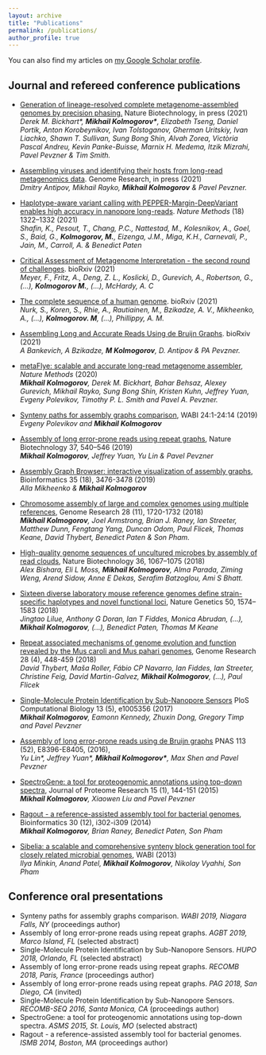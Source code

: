 ```yaml
---
layout: archive
title: "Publications"
permalink: /publications/
author_profile: true
---
```


You can also find my articles on 
<a href="https://scholar.google.com/citations?user=wc5LHGcAAAAJ">my Google Scholar profile</a>.

Journal and refereed conference publications
--------------------------------------------

*  [Generation of lineage-resolved complete metagenome-assembled 
genomes by precision phasing.](https://doi.org/10.1101/2021.05.04.442591) Nature Biotechnology, in press (2021)  
_Derek M. Bickhart\*, __Mikhail Kolmogorov\*__, Elizabeth Tseng, Daniel Portik, Anton
Korobeynikov, Ivan Tolstoganov, Gherman Uritskiy, Ivan Liachko, Shawn T. Sullivan,
Sung Bong Shin, Alvah Zorea, Victòria Pascal Andreu, Kevin Panke-Buisse, Marnix H. Medema, 
Itzik Mizrahi, Pavel Pevzner & Tim Smith._

* [Assembling viruses and identifying their hosts from long-read metagenomics data](https://github.com/Dmitry-Antipov/viralFlye).
Genome Research, in press (2021)  
_Dmitry Antipov, Mikhail Rayko, __Mikhail Kolmogorov__ & Pavel Pevzner._

* [Haplotype-aware variant calling with PEPPER-Margin-DeepVariant enables high accuracy in nanopore long-reads](https://www.nature.com/articles/s41592-021-01299-w).
_Nature Methods_ (18) 1322–1332 (2021)  
_Shafin, K., Pesout, T., Chang, P.C., Nattestad, M., Kolesnikov, A., Goel, S., Baid, G.,
__Kolmogorov, M.__, Eizenga, J.M., Miga, K.H., Carnevali, P., Jain, M., Carroll, A. & Benedict Paten_

* [Critical Assessment of Metagenome Interpretation - the second round of challenges](https://doi.org/10.1101/2021.07.12.451567). bioRxiv (2021)  
_Meyer, F., Fritz, A., Deng, Z. L., Koslicki, D., Gurevich, A., Robertson, G., (...),
__Kolmogorov M.__, (...), McHardy, A. C_

* [The complete sequence of a human genome](https://www.nature.com/articles/s41592-021-01299-w). bioRxiv (2021)  
_Nurk, S., Koren, S., Rhie, A., Rautiainen, M., Bzikadze, A. V., Mikheenko, A., (...),
__Kolmogorov. M__, (...), Phillippy, A. M._

* [Assembling Long and Accurate Reads Using de Bruijn Graphs](https://doi.org/10.1101/2020.12.10.420448). bioRxiv (2021)  
_A Bankevich, A Bzikadze, __M Kolmogorov__, D. Antipov & PA Pevzner._

* [metaFlye: scalable and accurate long-read metagenome assembler](https://www.nature.com/articles/s41592-020-00971-x), _Nature Methods_ (2020)  
_**Mikhail Kolmogorov**, Derek M. Bickhart, Bahar Behsaz, Alexey Gurevich, Mikhail
Rayko, Sung Bong Shin, Kristen Kuhn, Jeffrey Yuan, Evgeny Polevikov, Timothy P. L. Smith
and Pavel A. Pevzner._

* [Synteny paths for assembly graphs comparison](http://drops.dagstuhl.de/opus/volltexte/2019/11054/), WABI 24:1-24:14 (2019)  
_Evgeny Polevikov and **Mikhail Kolmogorov**_

* [Assembly of long error-prone reads using repeat graphs](https://www.nature.com/articles/s41587-019-0072-8), Nature Biotechnology 37, 540–546 (2019)  
_**Mikhail Kolmogorov**, Jeffrey Yuan, Yu Lin & Pavel Pevzner_ 

* [Assembly Graph Browser: interactive visualization of assembly graphs](https://academic.oup.com/bioinformatics/article-abstract/35/18/3476/5306331),
Bioinformatics 35 (18), 3476-3478 (2019)  
_Alla Mikheenko & **Mikhail Kolmogorov**_

* [Chromosome assembly of large and complex genomes using multiple references](https://genome.cshlp.org/content/28/11/1720.full),
Genome Research 28 (11), 1720-1732 (2018)  
_**Mikhail Kolmogorov**, Joel Armstrong, Brian J. Raney, Ian Streeter, 
Matthew Dunn, Fengtang Yang, Duncan Odom, Paul Flicek, Thomas Keane, David Thybert, Benedict Paten & Son Pham._

* [High-quality genome sequences of uncultured microbes by assembly of read clouds](https://www.nature.com/articles/nbt.4266),
Nature Biotechnology 36, 1067–1075 (2018)  
_Alex Bishara, Eli L Moss, **Mikhail Kolmogorov**, Alma Parada, Ziming Weng, Arend Sidow, Anne E Dekas, Serafim Batzoglou, Ami S Bhatt._

* [Sixteen diverse laboratory mouse reference genomes define strain-specific haplotypes and novel functional loci](https://www.nature.com/articles/s41588-018-0223-8),
Nature Genetics 50, 1574–1583 (2018)  
_Jingtao Lilue, Anthony G Doran, Ian T Fiddes, Monica Abrudan, (...), **Mikhail Kolmogorov**, (...), Benedict Paten, Thomas M Keane_

* [Repeat associated mechanisms of genome evolution and function revealed by the Mus caroli and Mus pahari genomes](https://genome.cshlp.org/content/28/4/448.short),
Genome Research 28 (4), 448-459 (2018)  
_David Thybert, Maša Roller, Fábio CP Navarro, Ian Fiddes, Ian Streeter, Christine Feig, David Martin-Galvez, **Mikhail Kolmogorov**, (...), Paul Flicek_

* [Single-Molecule Protein Identification by Sub-Nanopore Sensors](https://journals.plos.org/ploscompbiol/article?id=10.1371/journal.pcbi.1005356)
PloS Computational Biology 13 (5), e1005356 (2017)  
_**Mikhail Kolmogorov**, Eamonn Kennedy, Zhuxin Dong, Gregory Timp and Pavel Pevzner_

* [Assembly of long error-prone reads using de Bruijn graphs](https://www.pnas.org/content/113/52/E8396.short)
PNAS 113 (52), E8396-E8405, (2016),  
_Yu Lin\*, Jeffrey Yuan\*, __Mikhail Kolmogorov\*__, Max Shen and Pavel Pevzner_

* [SpectroGene: a tool for proteogenomic annotations using top-down spectra](https://pubs.acs.org/doi/abs/10.1021/acs.jproteome.5b00610),
Journal of Proteome Research 15 (1), 144-151 (2015)  
_**Mikhail Kolmogorov**, Xiaowen Liu and Pavel Pevzner_

* [Ragout - a reference-assisted assembly tool for bacterial genomes](https://academic.oup.com/bioinformatics/article-abstract/30/12/i302/388572),
Bioinformatics 30 (12), i302-i309 (2014)  
_**Mikhail Kolmogorov**, Brian Raney, Benedict Paten, Son Pham_

* [Sibelia: a scalable and comprehensive synteny block generation tool for closely related microbial genomes](https://link.springer.com/chapter/10.1007/978-3-642-40453-5_17),
WABI (2013)  
_Ilya Minkin, Anand Patel, **Mikhail Kolmogorov**, Nikolay Vyahhi, Son Pham_

Conference oral presentations
-----------------------------

* Synteny paths for assembly graphs comparison. *WABI 2019, Niagara Falls, NY* (proceedings author)
* Assembly of long error-prone reads using repeat graphs. *AGBT 2019, Marco Island, FL* (selected abstract)
* Single-Molecule Protein Identification by Sub-Nanopore Sensors. *HUPO 2018, Orlando, FL* (selected abstract)
* Assembly of long error-prone reads using repeat graphs. *RECOMB 2018, Paris, France* (proceedings author)
* Assembly of long error-prone reads using repeat graphs. *PAG 2018, San Diego, CA* (invited)
* Single-Molecule Protein Identification by Sub-Nanopore Sensors. *RECOMB-SEQ 2016, Santa Monica, CA* (proceedings author)
* SpectroGene: a tool for proteogenomic annotations using top-down spectra.  *ASMS 2015, St. Louis, MO* (selected abstract)
* Ragout - a reference-assisted assembly tool for bacterial genomes. *ISMB 2014, Boston, MA* (proceedings author)

